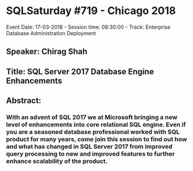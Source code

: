 # SQLSaturday #719 - Chicago 2018
Event Date: 17-03-2018 - Session time: 08:30:00 - Track: Enterprise Database Administration  Deployment
## Speaker: Chirag Shah
## Title: SQL Server 2017 Database Engine Enhancements
## Abstract:
### With an advent of SQL 2017 we at Microsoft bringing a new level of enhancements into core relational SQL engine. Even if you are a seasoned database professional worked with SQL product for many years, come join this session to find out how and what has changed in SQL Server 2017 from improved query processing to new and improved features to further enhance scalability of the product.
